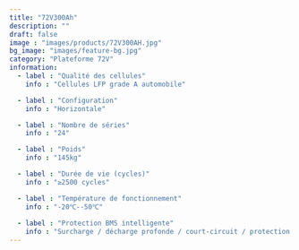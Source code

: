```yaml
---
title: "72V300Ah"
description: ""
draft: false
image : "images/products/72V300AH.jpg"
bg_image: "images/feature-bg.jpg"
category: "Plateforme 72V"
information:
  - label : "Qualité des cellules"
    info : "Cellules LFP grade A automobile"

  - label : "Configuration"
    info : "Horizontale"

  - label : "Nombre de séries"
    info : "24"

  - label : "Poids"
    info : "145kg"

  - label : "Durée de vie (cycles)"
    info : "≥2500 cycles"

  - label : "Température de fonctionnement"
    info : "-20℃--50℃"
    
  - label : "Protection BMS intelligente"
    info : "Surcharge / décharge profonde / court-circuit / protection thermique"
---
```

